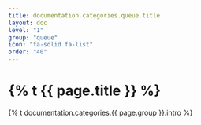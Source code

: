 ```yaml
---
title: documentation.categories.queue.title
layout: doc
level: "1"
group: "queue"
icon: "fa-solid fa-list"
order: "40"
---
```


# {% t {{ page.title }} %}

{% t documentation.categories.{{ page.group }}.intro %}
